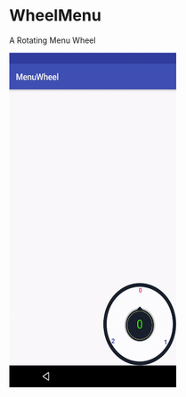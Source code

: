 # WheelMenu
A Rotating Menu Wheel



<img src="https://github.com/ehanoc/WheelMenu/blob/master/wheelmenu_gif.gif" width="300" height="600" />
